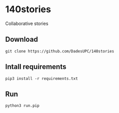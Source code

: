# 140stories
Collaborative stories

## Download
`git clone https://github.com/DadesUPC/140stories `

## Intall requirements

` pip3 install -r requirements.txt `

## Run

` python3 run.pip `